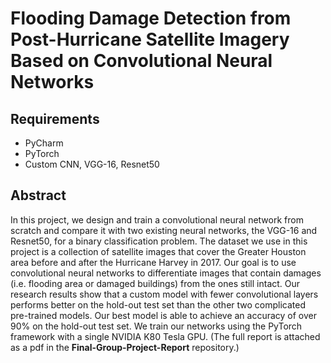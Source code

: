# Flooding Damage Detection from Post-Hurricane Satellite Imagery Based on Convolutional Neural Networks

## Requirements
* PyCharm
* PyTorch
* Custom CNN, VGG-16, Resnet50

## Abstract

In this project, we design and train a convolutional neural network from scratch and compare it with two existing neural networks, the VGG-16 and Resnet50, for a binary classification problem. The dataset we use in this project is a collection of satellite images that cover the Greater Houston area before and after the Hurricane Harvey in 2017. Our goal is to use convolutional neural networks to differentiate images that contain damages (i.e. flooding area or damaged buildings) from the ones still intact. Our research results show that a custom model with fewer convolutional layers performs better on the hold-out test set than the other two complicated pre-trained models. Our best model is able to achieve an accuracy of over 90% on the hold-out test set. We train our networks using the PyTorch framework with a single NVIDIA K80 Tesla GPU. (The full report is attached as a pdf in the **Final-Group-Project-Report** repository.)      

